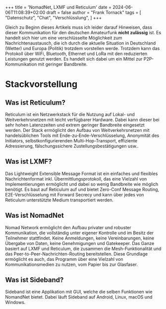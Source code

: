 +++
title = 'NomadNet, LXMF und Reticulum'
date = 2024-06-06T11:08:39+02:00
draft = false
author = "Frank Tornack"
tags = [
    "Datenschutz",
    "Chat",
    "Verschlüsslung",
]
+++

Gleich zu Beginn dieses Artikels muss ich leider darauf Hinweisen, dass dieser Kommunikation für den deutschen Amateurfunk **nicht zulässig** ist. Es handelt sich hier um eine verschlüsselte Möglichkeit zum Nachrichtenaustausch, die ich durch die aktuelle Situation in Deutschland (Wetter) und Europa (Politik) trotzdem vorstellen werde. Trotzdem kann das Protokoll über WiFi, Bluetooth, Ethernet und LoRa mit den reduzierten Leistungen genutzt werden. Es handelt sich dabei um ein Mittel zur P2P-Kommunikation mit geringer Bandbreite.

# Stackvorstellung
## Was ist Reticulum?
Reticulum ist ein Netzwerkstack für die Nutzung auf Lokal- und Weitverkehrsnetzen mit leicht verfügbarer Hardware. Dabei kann dieser bei sehr hohen Latenzzeiten und extrem geringer Bandbreite eingesetzt werden. Der Stack ermöglicht den Aufbau von Weitverkehrsnetzen mit handelsüblichen Tools mit Ende-zu-Ende-Verschlüsselung, Anonymität des Initiators, selbstkonfigurierenden Multi-Hop-Transport, effiziente Adressierung, fälschungssichere Zustellungsbestätigungen usw..

## Was ist LXMF?
Das Lightweight Extensible Message Format ist ein einfaches und flexibles Nachrichtenformat inkl. Übermittlungsprotokoll, das eine Vielzahl von Implementierungen ermöglicht und dabei so wenig Bandbreite wie möglich benötigt. Es baut auf Reticulum auf und bietet Zero-Conf Message Routing, E2E-Verschlüsselung mit Forward Secrecy und kann über jedes von Reticulum unterstützte Medium transportiert werden.

## Was ist NomadNet
Nomad Network ermöglicht den Aufbau privater und robuster Kommunikation, die vollständig unter eigener Kontrolle und im Besitz der Teilnehmer stattfindet. Keine Anmeldungen, keine Vereinbarungen, keine Übergabe von Daten, keine Genehmigungen und Gatekeeper. Das Ganze basiert auf LXMF und Reticulum, die zusammen die Mesh-Funktionalität und das Peer-to-Peer-Nachrichten-Routing bereitstellen. Diese Grundlage ermöglicht es auch, das Programm über eine Vielzahl von Kommunikationsmedien zu nutzen, vom Papier bis zur Glasfaser.

## Was ist Sideband?
Sideband ist eine Applikation mit GUI, welche die selben Funktionen wie NomandNet bietet. Dabei läuft Sideband auf Android, Linux, macOS und Windows.

